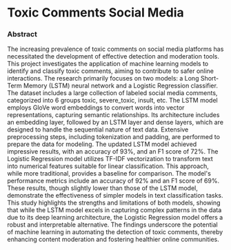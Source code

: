 # Toxic Comments Social Media

### Abstract
The increasing prevalence of toxic comments on social media platforms has necessitated the development of effective detection and moderation tools. This project investigates the application of machine learning models to identify and classify toxic comments, aiming to contribute to safer online interactions. The research primarily focuses on two models: a Long Short-Term Memory (LSTM) neural network and a Logistic Regression classifier.
The dataset includes a large collection of labeled social media comments, categorized into 6 groups toxic, severe_toxic, insult, etc. The LSTM model employs GloVe word embeddings to convert words into vector representations, capturing semantic relationships. Its architecture includes an embedding layer, followed by an LSTM layer and dense layers, which are designed to handle the sequential nature of text data. Extensive preprocessing steps, including tokenization and padding, are performed to prepare the data for modeling. The updated LSTM model achieved impressive results, with an accuracy of 93%, and an F1 score of 72%.
The Logistic Regression model utilizes TF-IDF vectorization to transform text into numerical features suitable for linear classification. This approach, while more traditional, provides a baseline for comparison. The model's performance metrics include an accuracy of 92% and an F1 score of 69%. These results, though slightly lower than those of the LSTM model, demonstrate the effectiveness of simpler models in text classification tasks.
This study highlights the strengths and limitations of both models, showing that while the LSTM model excels in capturing complex patterns in the data due to its deep learning architecture, the Logistic Regression model offers a robust and interpretable alternative. The findings underscore the potential of machine learning in automating the detection of toxic comments, thereby enhancing content moderation and fostering healthier online communities.


